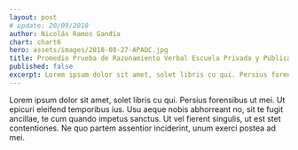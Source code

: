 ```yaml
---
layout: post
# update: 20/09/2018
author: Nicolás Ramos Gandía
chart: chart6
hero: assets/images/2018-08-27-APADC.jpg
title: Promedio Prueba de Razonamiento Verbal Escuela Privada y Pública y Ventaja en Puntos de la Escuela Privada
published: false
excerpt: Lorem ipsum dolor sit amet, solet libris cu qui. Persius forensibus ut mei. Ut epicuri eleifend temporibus ius. Usu aeque nobis abhorreant no, sit te fugit ancillae, te cum quando impetus sanctus. Ut vel fierent singulis, ut est stet contentiones. Ne quo partem assentior inciderint, unum exerci postea ad mei.
---
```


Lorem ipsum dolor sit amet, solet libris cu qui. Persius forensibus ut mei. Ut epicuri eleifend temporibus ius. Usu aeque nobis abhorreant no, sit te fugit ancillae, te cum quando impetus sanctus. Ut vel fierent singulis, ut est stet contentiones. Ne quo partem assentior inciderint, unum exerci postea ad mei.